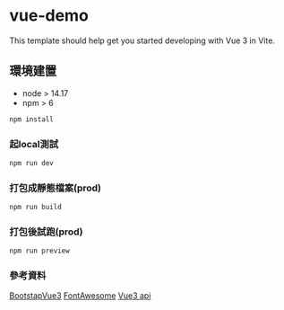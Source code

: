 # vue-demo

This template should help get you started developing with Vue 3 in Vite.

## 環境建置

- node > 14.17
- npm > 6

```sh
npm install
```

### 起local測試

```sh
npm run dev
```

### 打包成靜態檔案(prod)

```sh
npm run build
```

### 打包後試跑(prod)

```sh
npm run preview
```

### 參考資料

[BootstapVue3](https://cdmoro.github.io/bootstrap-vue-3/components/)
[FontAwesome](https://fontawesome.com/docs/web/use-with/vue/add-icons)
[Vue3 api](https://vuejs.org/)

